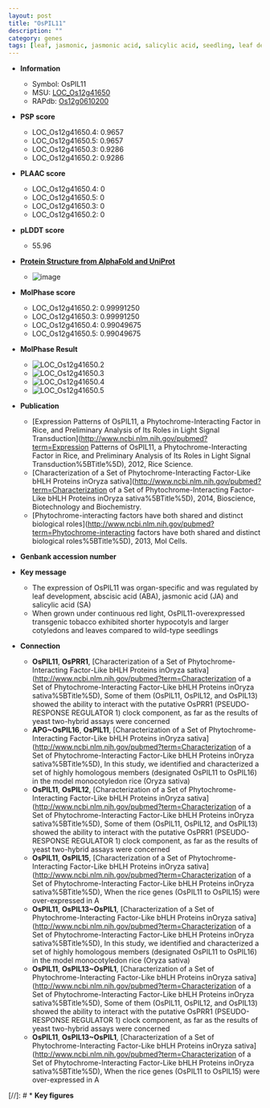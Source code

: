 ```yaml
---
layout: post
title: "OsPIL11"
description: ""
category: genes
tags: [leaf, jasmonic, jasmonic acid, salicylic acid, seedling, leaf development]
---
```


* **Information**  
    + Symbol: OsPIL11  
    + MSU: [LOC_Os12g41650](http://rice.plantbiology.msu.edu/cgi-bin/ORF_infopage.cgi?orf=LOC_Os12g41650)  
    + RAPdb: [Os12g0610200](http://rapdb.dna.affrc.go.jp/viewer/gbrowse_details/irgsp1?name=Os12g0610200)  

* **PSP score**  
    + LOC_Os12g41650.4: 0.9657 
    + LOC_Os12g41650.5: 0.9657 
    + LOC_Os12g41650.3: 0.9286 
    + LOC_Os12g41650.2: 0.9286 

* **PLAAC score**  
    + LOC_Os12g41650.4: 0 
    + LOC_Os12g41650.5: 0 
    + LOC_Os12g41650.3: 0 
    + LOC_Os12g41650.2: 0 

* **pLDDT score**
    + 55.96

* **[Protein Structure from AlphaFold and UniProt](https://www.uniprot.org/uniprotkb/Q0IM00/entry#structure)**
    + ![image](https://ricepsp.github.io/images/Q0/AF-Q0IM00-F1.png)

* **MolPhase score**
    + LOC_Os12g41650.2: 0.99991250
    + LOC_Os12g41650.3: 0.99991250
    + LOC_Os12g41650.4: 0.99049675
    + LOC_Os12g41650.5: 0.99049675

* **MolPhase Result**
    + ![LOC_Os12g41650.2](https://304243504.github.io/Pictures/LOC_Os12g/LOC_Os12g41650.2.png)
    + ![LOC_Os12g41650.3](https://304243504.github.io/Pictures/LOC_Os12g/LOC_Os12g41650.3.png)
    + ![LOC_Os12g41650.4](https://304243504.github.io/Pictures/LOC_Os12g/LOC_Os12g41650.4.png)
    + ![LOC_Os12g41650.5](https://304243504.github.io/Pictures/LOC_Os12g/LOC_Os12g41650.5.png)

* **Publication**  
    + [Expression Patterns of OsPIL11, a Phytochrome-Interacting Factor in Rice, and Preliminary Analysis of Its Roles in Light Signal Transduction](http://www.ncbi.nlm.nih.gov/pubmed?term=Expression Patterns of OsPIL11, a Phytochrome-Interacting Factor in Rice, and Preliminary Analysis of Its Roles in Light Signal Transduction%5BTitle%5D), 2012, Rice Science.
    + [Characterization of a Set of Phytochrome-Interacting Factor-Like bHLH Proteins inOryza sativa](http://www.ncbi.nlm.nih.gov/pubmed?term=Characterization of a Set of Phytochrome-Interacting Factor-Like bHLH Proteins inOryza sativa%5BTitle%5D), 2014, Bioscience, Biotechnology and Biochemistry.
    + [Phytochrome-interacting factors have both shared and distinct biological roles](http://www.ncbi.nlm.nih.gov/pubmed?term=Phytochrome-interacting factors have both shared and distinct biological roles%5BTitle%5D), 2013, Mol Cells.

* **Genbank accession number**  

* **Key message**  
    + The expression of OsPIL11 was organ-specific and was regulated by leaf development, abscisic acid (ABA), jasmonic acid (JA) and salicylic acid (SA)
    + When grown under continuous red light, OsPIL11-overexpressed transgenic tobacco exhibited shorter hypocotyls and larger cotyledons and leaves compared to wild-type seedlings

* **Connection**  
    + __OsPIL11__, __OsPRR1__, [Characterization of a Set of Phytochrome-Interacting Factor-Like bHLH Proteins inOryza sativa](http://www.ncbi.nlm.nih.gov/pubmed?term=Characterization of a Set of Phytochrome-Interacting Factor-Like bHLH Proteins inOryza sativa%5BTitle%5D), Some of them (OsPIL11, OsPIL12, and OsPIL13) showed the ability to interact with the putative OsPRR1 (PSEUDO-RESPONSE REGULATOR 1) clock component, as far as the results of yeast two-hybrid assays were concerned
    + __APG~OsPIL16__, __OsPIL11__, [Characterization of a Set of Phytochrome-Interacting Factor-Like bHLH Proteins inOryza sativa](http://www.ncbi.nlm.nih.gov/pubmed?term=Characterization of a Set of Phytochrome-Interacting Factor-Like bHLH Proteins inOryza sativa%5BTitle%5D), In this study, we identified and characterized a set of highly homologous members (designated OsPIL11 to OsPIL16) in the model monocotyledon rice (Oryza sativa)
    + __OsPIL11__, __OsPIL12__, [Characterization of a Set of Phytochrome-Interacting Factor-Like bHLH Proteins inOryza sativa](http://www.ncbi.nlm.nih.gov/pubmed?term=Characterization of a Set of Phytochrome-Interacting Factor-Like bHLH Proteins inOryza sativa%5BTitle%5D), Some of them (OsPIL11, OsPIL12, and OsPIL13) showed the ability to interact with the putative OsPRR1 (PSEUDO-RESPONSE REGULATOR 1) clock component, as far as the results of yeast two-hybrid assays were concerned
    + __OsPIL11__, __OsPIL15__, [Characterization of a Set of Phytochrome-Interacting Factor-Like bHLH Proteins inOryza sativa](http://www.ncbi.nlm.nih.gov/pubmed?term=Characterization of a Set of Phytochrome-Interacting Factor-Like bHLH Proteins inOryza sativa%5BTitle%5D), When the rice genes (OsPIL11 to OsPIL15) were over-expressed in A
    + __OsPIL11__, __OsPIL13~OsPIL1__, [Characterization of a Set of Phytochrome-Interacting Factor-Like bHLH Proteins inOryza sativa](http://www.ncbi.nlm.nih.gov/pubmed?term=Characterization of a Set of Phytochrome-Interacting Factor-Like bHLH Proteins inOryza sativa%5BTitle%5D), In this study, we identified and characterized a set of highly homologous members (designated OsPIL11 to OsPIL16) in the model monocotyledon rice (Oryza sativa)
    + __OsPIL11__, __OsPIL13~OsPIL1__, [Characterization of a Set of Phytochrome-Interacting Factor-Like bHLH Proteins inOryza sativa](http://www.ncbi.nlm.nih.gov/pubmed?term=Characterization of a Set of Phytochrome-Interacting Factor-Like bHLH Proteins inOryza sativa%5BTitle%5D), Some of them (OsPIL11, OsPIL12, and OsPIL13) showed the ability to interact with the putative OsPRR1 (PSEUDO-RESPONSE REGULATOR 1) clock component, as far as the results of yeast two-hybrid assays were concerned
    + __OsPIL11__, __OsPIL13~OsPIL1__, [Characterization of a Set of Phytochrome-Interacting Factor-Like bHLH Proteins inOryza sativa](http://www.ncbi.nlm.nih.gov/pubmed?term=Characterization of a Set of Phytochrome-Interacting Factor-Like bHLH Proteins inOryza sativa%5BTitle%5D), When the rice genes (OsPIL11 to OsPIL15) were over-expressed in A

[//]: # * **Key figures**  



